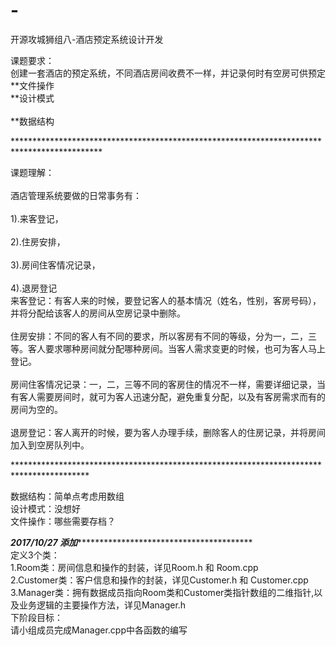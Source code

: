 ﻿# -
开源攻城狮组八-酒店预定系统设计开发

课题要求：</br>
创建一套酒店的预定系统，不同酒店房间收费不一样，并记录何时有空房可供预定</br>
**文件操作</br>
**设计模式</br>  
**数据结构</br>

********************************************************************************************</br>

课题理解：</br>  
酒店管理系统要做的日常事务有：</br>  
1).来客登记，</br>  
2).住房安排，</br>  
3).房间住客情况记录，</br>  
4).退房登记 </br> 
来客登记：有客人来的时候，要登记客人的基本情况（姓名，性别，客房号码），并将分配给该客人的房间从空房记录中删除。</br>  
住房安排：不同的客人有不同的要求，所以客房有不同的等级，分为一，二，三等。客人要求哪种房间就分配哪种房间。当客人需求变更的时候，也可为客人马上登记。</br>  
房间住客情况记录：一，二，三等不同的客房住的情况不一样，需要详细记录，当有客人需要房间时，就可为客人迅速分配，避免重复分配，以及有客房需求而有的房间为空的。</br>  
退房登记：客人离开的时候，要为客人办理手续，删除客人的住房记录，并将房间加入到空房队列中。</br>

*****************************************************************************************</br>

数据结构：简单点考虑用数组</br>
设计模式：没想好</br>
文件操作：哪些需要存档？</br>


*****************2017/10/27 添加*********************************************************</br>
定义3个类：</br>
1.Room类：房间信息和操作的封装，详见Room.h 和 Room.cpp </br>
2.Customer类：客户信息和操作的封装，详见Customer.h 和 Customer.cpp </br>
3.Manager类：拥有数据成员指向Room类和Customer类指针数组的二维指针,以及业务逻辑的主要操作方法，详见Manager.h </br>
下阶段目标：</br>
请小组成员完成Manager.cpp中各函数的编写